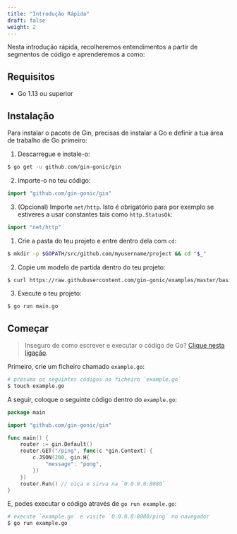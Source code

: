 ```yaml
---
title: "Introdução Rápida"
draft: false
weight: 2
---
```


Nesta introdução rápida, recolheremos entendimentos a partir de segmentos de código e aprenderemos a como:

## Requisitos

- Go 1.13 ou superior

## Instalação

Para instalar o pacote de Gin, precisas de instalar a Go e definir a tua área de trabalho de Go primeiro:

1. Descarregue e instale-o:

```sh
$ go get -u github.com/gin-gonic/gin
```

2. Importe-o no teu código:

```go
import "github.com/gin-gonic/gin"
```

3. (Opcional) Importe `net/http`. Isto é obrigatório para por exemplo se estiveres a usar constantes tais como `http.StatusOk`:

```go
import "net/http"
```

1. Crie a pasta do teu projeto e entre dentro dela com `cd`:

```sh
$ mkdir -p $GOPATH/src/github.com/myusername/project && cd "$_"
```

2. Copie um modelo de partida dentro do teu projeto:

```sh
$ curl https://raw.githubusercontent.com/gin-gonic/examples/master/basic/main.go > main.go
```

3. Execute o teu projeto:

```sh
$ go run main.go
```

## Começar

> Inseguro de como escrever e executar o código de Go? [Clique nesta ligação](https://golang.org/doc/code.html).

Primeiro, crie um ficheiro chamado `example.go`:

```sh
# presuma os seguintes códigos no ficheiro `example.go`
$ touch example.go
```

A seguir, coloque o seguinte código dentro do `example.go`:

```go
package main

import "github.com/gin-gonic/gin"

func main() {
	router := gin.Default()
	router.GET("/ping", func(c *gin.Context) {
		c.JSON(200, gin.H{
			"message": "pong",
		})
	})
	router.Run() // oiça e sirva na `0.0.0.0:8080`
}
```

E, podes executar o código através de `go run example.go`:

```sh
# execute `example.go` e visite `0.0.0.0:8080/ping` no navegador
$ go run example.go
```
